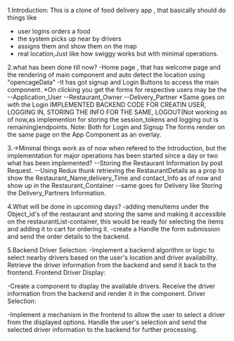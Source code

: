 1.Introduction:
This is a clone of food delivery app , that basically should do things like
- user logins orders a food
- the system picks up near by drivers
- assigns them and show them on the map
- real location,Just like how swiggy works but with minimal operations.


2.what has been done till now?
-Home page , that has welcome page and the rendering of main component and auto detect the location using "opencageData"
-It has got signup and Login Buttons to access the main component.
*On clicking you get the forms for respective users may be the
--Application_User
--Restaurant_Owner
--Delivery_Partner
*Same goes on with the Login 
IMPLEMENTED BACKEND CODE FOR CREATIN USER, LOGGING IN, STORING THE INFO FOR THE SAME, LOGOUT(Not working as of now,as implemention for storing the session_tokens and logging out is remaining)endpoints.
Note: Both for Login and Signup The forms render on the same page on the App Component as an overlay.


3.->Minimal things work as of now when refered to the Introduction, but the implementation for major operations has been started since a day or two
  what has been implemented?
--Storing the Restaurant Information by post Request.
--Using Redux thunk retrieving the RestaurantDetails as a prop to show the Restaurant_Name,delivery_Time and contact_Info as of now and show up in the Restaurant_Container
--same goes for Delivery like Storing the Delivery_Partners Information.

4.What will be done in upcoming days?
-adding menuItems under the Object_id's of the restaurant and storing the same and making it accessible on the restaurantList-container, this would be ready for selecting the items and adding it to cart for ordering it.
-create a Handle the form submission and send the order details to the backend.

5.Backend Driver Selection:
-Implement a backend algorithm or logic to select nearby drivers based on the user's location and driver availability.
Retrieve the driver information from the backend and send it back to the frontend.
Frontend Driver Display:

-Create a component to display the available drivers.
Receive the driver information from the backend and render it in the component.
Driver Selection:

-Implement a mechanism in the frontend to allow the user to select a driver from the displayed options.
Handle the user's selection and send the selected driver information to the backend for further processing.

  
